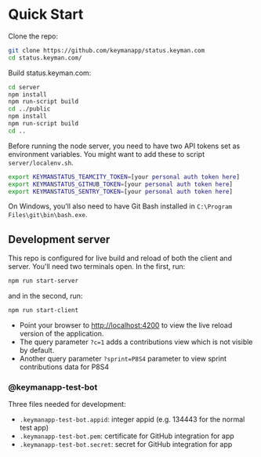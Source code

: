 # Quick Start

Clone the repo:

```bash
git clone https://github.com/keymanapp/status.keyman.com
cd status.keyman.com/
```

Build status.keyman.com:

```bash
cd server
npm install
npm run-script build
cd ../public
npm install
npm run-script build
cd ..
```

Before running the node server, you need to have two API tokens set as environment variables.  You might want to add these to script `server/localenv.sh`.

```bash
export KEYMANSTATUS_TEAMCITY_TOKEN=[your personal auth token here]
export KEYMANSTATUS_GITHUB_TOKEN=[your personal auth token here]
export KEYMANSTATUS_SENTRY_TOKEN=[your personal auth token here]
```

On Windows, you'll also need to have Git Bash installed in `C:\Program Files\git\bin\bash.exe`.

## Development server

This repo is configured for live build and reload of both the client and server. You'll need two terminals open. In the first, run:

```bash
npm run start-server
```

and in the second, run:

```bash
npm run start-client
```

* Point your browser to <http://localhost:4200> to view the live reload version of the application.
* The query parameter `?c=1` adds a contributions view which is not visible by default.
* Another query parameter `?sprint=P8S4` parameter to view sprint contributions data for P8S4

### @keymanapp-test-bot

Three files needed for development:

* `.keymanapp-test-bot.appid`: integer appid (e.g. 134443 for the normal test app)
* `.keymanapp-test-bot.pem`: certificate for GitHub integration for app
* `.keymanapp-test-bot.secret`: secret for GitHub integration for app
